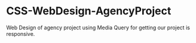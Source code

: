 # CSS-WebDesign-AgencyProject
Web Design of agency project using Media Query for getting our project is responsive.
